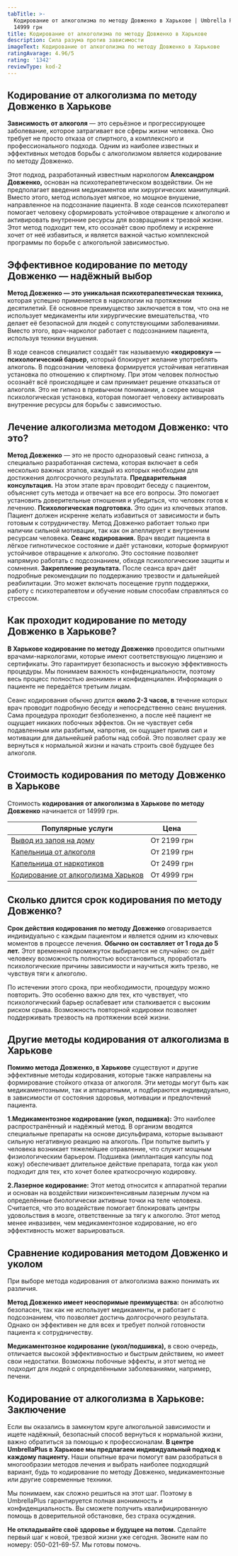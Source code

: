 ```yaml
---
tabTitle: >-
  Кодирование от алкоголизма по методу Довженко в Харькове | Umbrella Plus | От
  14999 грн
title: Кодирование от алкоголизма по методу Довженко в Харькове
description: Сила разума против зависимости
imageText: Кодирование от алкоголизма по методу Довженко в Харькове
ratingAvarage: 4.96/5
rating: '1342'
reviewType: kod-2
---
```


## Кодирование от алкоголизма по методу Довженко в Харькове

**Зависимость от алкоголя** — это серьёзное и прогрессирующее заболевание, которое затрагивает все сферы жизни человека. Оно требует не просто отказа от спиртного, а комплексного и профессионального подхода. Одним из наиболее известных и эффективных методов борьбы с алкоголизмом является кодирование по методу Довженко.

Этот подход, разработанный известным наркологом **Александром Довженко,** основан на психотерапевтическом воздействии. Он не предполагает введения медикаментов или хирургических манипуляций. Вместо этого, метод использует мягкое, но мощное внушение, направленное на подсознание пациента. В ходе сеансов психотерапевт помогает человеку сформировать устойчивое отвращение к алкоголю и активировать внутренние ресурсы для возвращения к трезвой жизни. Этот метод подходит тем, кто осознаёт свою проблему и искренне хочет от неё избавиться, и является важной частью комплексной программы по борьбе с алкогольной зависимостью.

## Эффективное кодирование по методу Довженко — надёжный выбор

**Метод Довженко — это уникальная психотерапевтическая техника,** которая успешно применяется в наркологии на протяжении десятилетий. Её основное преимущество заключается в том, что она не использует медикаменты или хирургические вмешательства, что делает её безопасной для людей с сопутствующими заболеваниями. Вместо этого, врач-нарколог работает с подсознанием пациента, используя техники внушения.

В ходе сеансов специалист создаёт так называемую **«кодировку» — психологический барьер,** который блокирует желание употреблять алкоголь. В подсознании человека формируется устойчивая негативная установка по отношению к спиртному. При этом человек полностью осознаёт всё происходящее и сам принимает решение отказаться от алкоголя. Это не гипноз в привычном понимании, а скорее мощная психологическая установка, которая помогает человеку активировать внутренние ресурсы для борьбы с зависимостью.

## Лечение алкоголизма методом Довженко: что это?

**Метод Довженко** — это не просто одноразовый сеанс гипноза, а специально разработанная система, которая включает в себя несколько важных этапов, каждый из которых необходим для достижения долгосрочного результата. **Предварительная консультация.** На этом этапе врач проводит беседу с пациентом, объясняет суть метода и отвечает на все его вопросы. Это помогает установить доверительные отношения и убедиться, что человек готов к лечению. **Психологическая подготовка.** Это один из ключевых этапов. Пациент должен искренне желать избавиться от зависимости и быть готовым к сотрудничеству. Метод Довженко работает только при наличии сильной мотивации, так как он апеллирует к внутренним ресурсам человека. **Сеанс кодирования.** Врач вводит пациента в лёгкое гипнотическое состояние и даёт установки, которые формируют устойчивое отвращение к алкоголю. Это состояние позволяет напрямую работать с подсознанием, обходя психологические защиты и сомнения. **Закрепление результата.** После сеанса врач даёт подробные рекомендации по поддержанию трезвости и дальнейшей реабилитации. Это может включать посещение групп поддержки, работу с психотерапевтом и обучение новым способам справляться со стрессом.

## Как проходит кодирование по методу Довженко в Харькове?

**В Харькове кодирование по методу Довженко** проводится опытными врачами-наркологами, которые имеют соответствующую лицензию и сертификаты. Это гарантирует безопасность и высокую эффективность процедуры. Мы понимаем важность конфиденциальности, поэтому весь процесс полностью анонимен и конфиденциален. Информация о пациенте не передаётся третьим лицам.

Сеанс кодирования обычно длится **около 2-3 часов, в** течение которых врач проводит подробную беседу и непосредственно сеанс внушения. Сама процедура проходит безболезненно, а после неё пациент не ощущает никаких побочных эффектов. Он не чувствует себя подавленным или разбитым, напротив, он ощущает прилив сил и мотивации для дальнейшей работы над собой. Это позволяет сразу же вернуться к нормальной жизни и начать строить своё будущее без алкоголя.

## Стоимость кодирования по методу Довженко в Харькове

Стоимость **кодирования от алкоголизма в Харькове по методу Довженко** начинается от 14999 грн.

| Популярные услуги                                                                                          | Цена        |
| ---------------------------------------------------------------------------------------------------------- | ----------- |
| [Вывод из запоя на дому](https://umbrella-plus.com.ua/kharkiv/vivod-iz-zapoia-na-domy-kharkiv/)            | От 2199 грн |
| [Капельница от алкоголя](https://umbrella-plus.com.ua/kharkiv/kapelnica_ot_alkogola_na_domy_kharkiv/)      | От 2199 грн |
| [Капельница от наркотиков](https://umbrella-plus.com.ua/kharkiv/kap-ot-nark-kharkiv/)                      | От 2499 грн |
| [Кодирование от алкоголизма Харьков](https://umbrella-plus.com.ua/kharkiv/kodirovka-ot-alkogolia-kharkiv/) | От 4999 грн |

## Сколько длится срок кодирования по методу Довженко?

**Срок действия кодирования по методу Довженко** оговаривается индивидуально с каждым пациентом и является одним из ключевых моментов в процессе лечения. **Обычно он составляет от 1 года до 5 лет.** Этот временной промежуток выбирается не случайно: он даёт человеку возможность полностью восстановиться, проработать психологические причины зависимости и научиться жить трезво, не чувствуя тяги к алкоголю.

По истечении этого срока, при необходимости, процедуру можно повторить. Это особенно важно для тех, кто чувствует, что психологический барьер ослабевает или сталкивается с высоким риском срыва. Возможность повторной кодировки позволяет поддерживать трезвость на протяжении всей жизни.

## Другие методы кодирования от алкоголизма в Харькове

**Помимо метода Довженко, в Харькове** существуют и другие эффективные методы кодирования, которые также направлены на формирование стойкого отказа от алкоголя. Эти методы могут быть как медикаментозными, так и аппаратными, и подбираются индивидуально, в зависимости от состояния здоровья, мотивации и предпочтений пациента.

**1.Медикаментозное кодирование (укол, подшивка):** Это наиболее распространённый и надёжный метод. В организм вводятся специальные препараты на основе дисульфирама, которые вызывают сильную негативную реакцию на алкоголь. При попытке выпить у человека возникает тяжелейшее отравление, что служит мощным физиологическим барьером. Подшивка (имплантация капсулы под кожу) обеспечивает длительное действие препарата, тогда как укол подходит для тех, кто хочет более краткосрочную кодировку.

**2.Лазерное кодирование:** Этот метод относится к аппаратной терапии и основан на воздействии низкоинтенсивным лазерным лучом на определённые биологически активные точки на теле человека. Считается, что это воздействие помогает блокировать центры удовольствия в мозге, ответственные за тягу к алкоголю. Этот метод менее инвазивен, чем медикаментозное кодирование, но его эффективность может варьироваться.

## Сравнение кодирования методом Довженко и уколом

При выборе метода кодирования от алкоголизма важно понимать их различия.

**Метод Довженко имеет неоспоримые преимущества:** он абсолютно безопасен, так как не использует медикаменты, и работает с подсознанием, что позволяет достичь долгосрочного результата. Однако он эффективен не для всех и требует полной готовности пациента к сотрудничеству.

**Медикаментозное кодирование (укол/подшивка),** в свою очередь, отличается высокой эффективностью и быстрым действием, но имеет свои недостатки. Возможны побочные эффекты, и этот метод не подходит для людей с определёнными заболеваниями, например, печени.

## Кодирование от алкоголизма в Харькове: Заключение

Если вы оказались в замкнутом круге алкогольной зависимости и ищете надёжный, безопасный способ вернуться к нормальной жизни, важно обратиться за помощью к профессионалам. **В центре UmbrellaPlus в Харькове мы предлагаем индивидуальный подход к каждому пациенту.** Наши опытные врачи помогут вам разобраться в многообразии методов лечения и выбрать наиболее подходящий вариант, будь то кодирование по методу Довженко, медикаментозные или другие современные техники.

Мы понимаем, как сложно решиться на этот шаг. Поэтому в UmbrellaPlus гарантируется полная анонимность и конфиденциальность. Вы сможете получить квалифицированную помощь в доверительной обстановке, без страха осуждения.

**Не откладывайте своё здоровье и будущее на потом.** Сделайте первый шаг к новой, трезвой жизни уже сегодня. Звоните нам по номеру: 050-021-69-57. Мы готовы помочь.
